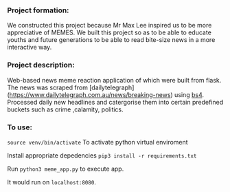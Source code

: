 ### Project formation:
We constructed this project because Mr Max Lee inspired us to be more appreciative of MEMES. We built this project so as to be able to educate youths and future generations to be able to read bite-size news in a more interactive way.

### Project description:
Web-based news meme reaction application of which were built from flask. The news was scraped  from [dailytelegraph] (https://www.dailytelegraph.com.au/news/breaking-news) using [bs4](https://pypi.org/project/beautifulsoup4/). Processed daily new headlines and catergorise them into certain predefined buckets such as crime ,calamity, politics. 

### To use:
`source venv/bin/activate` 
To activate python virtual enviroment

Install appropriate depedencies 
`pip3 install -r requirements.txt`

Run `python3 meme_app.py` to execute app. 

It would run on `localhost:8080`. 
